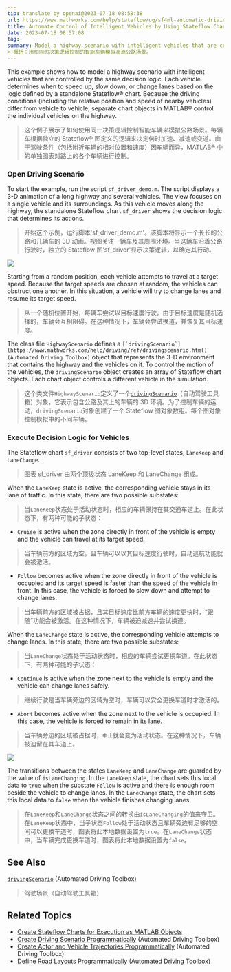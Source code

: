 ```yaml
---
tip: translate by openai@2023-07-18 08:58:38
url: https://www.mathworks.com/help/stateflow/ug/sf4ml-automatic-driving-example.html
title: Automate Control of Intelligent Vehicles by Using Stateflow Charts - MATLAB & Simulink
date: 2023-07-18 08:57:08
tag:
summary: Model a highway scenario with intelligent vehicles that are controlled by the same decision logic.
> 概括：用相同的决策逻辑控制的智能车辆模拟高速公路场景。
---
```


This example shows how to model a highway scenario with intelligent vehicles that are controlled by the same decision logic. Each vehicle determines when to speed up, slow down, or change lanes based on the logic defined by a standalone Stateflow® chart. Because the driving conditions (including the relative position and speed of nearby vehicles) differ from vehicle to vehicle, separate chart objects in MATLAB® control the individual vehicles on the highway.

> 这个例子展示了如何使用同一决策逻辑控制智能车辆来模拟公路场景。每辆车根据独立的 Stateflow® 图定义的逻辑来决定何时加速、减速或变道。由于驾驶条件（包括附近车辆的相对位置和速度）因车辆而异，MATLAB® 中的单独图表对路上的各个车辆进行控制。

### Open Driving Scenario

To start the example, run the script `sf_driver_demo.m`. The script displays a 3-D animation of a long highway and several vehicles. The view focuses on a single vehicle and its surroundings. As this vehicle moves along the highway, the standalone Stateflow chart `sf_driver` shows the decision logic that determines its actions.

> 开始这个示例，运行脚本'sf_driver_demo.m'。该脚本将显示一个长长的公路和几辆车的 3D 动画。视图关注一辆车及其周围环境。当这辆车沿着公路行驶时，独立的 Stateflow 图'sf_driver'显示决策逻辑，以确定其行动。

![](https://www.mathworks.com/help/examples/driving_stateflow/win64/xxsf_driver_highway_scenario.png)

Starting from a random position, each vehicle attempts to travel at a target speed. Because the target speeds are chosen at random, the vehicles can obstruct one another. In this situation, a vehicle will try to change lanes and resume its target speed.

> 从一个随机位置开始，每辆车尝试以目标速度行驶。由于目标速度是随机选择的，车辆会互相阻碍。在这种情况下，车辆会尝试换道，并恢复其目标速度。

The class file `HighwayScenario` defines a `` [`drivingScenario`](https://www.mathworks.com/help/driving/ref/drivingscenario.html) (Automated Driving Toolbox) `` object that represents the 3-D environment that contains the highway and the vehicles on it. To control the motion of the vehicles, the `drivingScenario` object creates an array of Stateflow chart objects. Each chart object controls a different vehicle in the simulation.

> 这个类文件`HighwayScenario`定义了一个[`drivingScenario`](https://www.mathworks.com/help/driving/ref/drivingscenario.html)（自动驾驶工具箱）对象，它表示包含公路及其上的车辆的 3D 环境。为了控制车辆的运动，`drivingScenario`对象创建了一个 Stateflow 图对象数组。每个图对象控制模拟中的不同车辆。

### Execute Decision Logic for Vehicles

The Stateflow chart `sf_driver` consists of two top-level states, `LaneKeep` and `LaneChange`.

> 图表 sf_driver 由两个顶级状态 LaneKeep 和 LaneChange 组成。

When the `LaneKeep` state is active, the corresponding vehicle stays in its lane of traffic. In this state, there are two possible substates:

> 当`LaneKeep`状态处于活动状态时，相应的车辆保持在其交通车道上。在此状态下，有两种可能的子状态：

- `Cruise` is active when the zone directly in front of the vehicle is empty and the vehicle can travel at its target speed.

> 当车辆前方的区域为空，且车辆可以以其目标速度行驶时，自动巡航功能就会被激活。

- `Follow` becomes active when the zone directly in front of the vehicle is occupied and its target speed is faster than the speed of the vehicle in front. In this case, the vehicle is forced to slow down and attempt to change lanes.

> 当车辆前方的区域被占据，且其目标速度比前方车辆的速度更快时，“跟随”功能会被激活。在这种情况下，车辆被迫减速并尝试换道。

When the `LaneChange` state is active, the corresponding vehicle attempts to change lanes. In this state, there are two possible substates:

> 当`LaneChange`状态处于活动状态时，相应的车辆尝试更换车道。在此状态下，有两种可能的子状态：

- `Continue` is active when the zone next to the vehicle is empty and the vehicle can change lanes safely.

> 继续行驶是当车辆旁边的区域为空时，车辆可以安全更换车道时才激活的。

- `Abort` becomes active when the zone next to the vehicle is occupied. In this case, the vehicle is forced to remain in its lane.

> 当车辆旁边的区域被占据时，`中止`就会变为活动状态。在这种情况下，车辆被迫留在其车道上。

![](https://www.mathworks.com/help/examples/driving_stateflow/win64/AutomatedDriverControlInStateflowExample_01.png)

The transitions between the states `LaneKeep` and `LaneChange` are guarded by the value of `isLaneChanging`. In the `LaneKeep` state, the chart sets this local data to `true` when the substate `Follow` is active and there is enough room beside the vehicle to change lanes. In the `LaneChange` state, the chart sets this local data to `false` when the vehicle finishes changing lanes.

> 在`LaneKeep`和`LaneChange`状态之间的转换由`isLaneChanging`的值来守卫。在`LaneKeep`状态中，当子状态`Follow`处于活动状态且车辆旁边有足够的空间可以更换车道时，图表将此本地数据设置为`true`。在`LaneChange`状态中，当车辆完成更换车道时，图表将此本地数据设置为`false`。

## See Also

[`drivingScenario`](https://www.mathworks.com/help/driving/ref/drivingscenario.html) (Automated Driving Toolbox)

> 驾驶场景（自动驾驶工具箱）

## Related Topics

- [Create Stateflow Charts for Execution as MATLAB Objects](https://www.mathworks.com/help/stateflow/ug/create-stateflow-chart-objects.html)
- [Create Driving Scenario Programmatically](https://www.mathworks.com/help/driving/ug/create-driving-scenario-programmatically.html) (Automated Driving Toolbox)
- [Create Actor and Vehicle Trajectories Programmatically](https://www.mathworks.com/help/driving/ug/create-actor-and-vehicle-trajectories.html) (Automated Driving Toolbox)
- [Define Road Layouts Programmatically](https://www.mathworks.com/help/driving/ug/define-road-layouts.html) (Automated Driving Toolbox)
